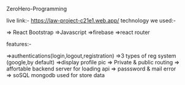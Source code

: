 ZeroHero-Programming

 live link:- https://law-project-c21e1.web.app/
technology we used:-

 => React Bootstrap
 =>Javascript
 =>firebase
 =>react router

 features:-

 =>authentications(login,logout,registration)
 =>3 types of reg system (google,by default)
 =>display profile pic
 => Private & public routing
 => affortable backend server for loading api
 => passsword & mail error  
 => soSQL mongodb used for store data

